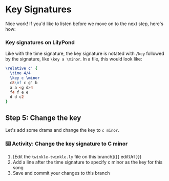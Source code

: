 # Key Signatures

Nice work! If you'd like to listen before we move on to the next step, here's how:

### Key signatures on LilyPond

Like with the time signature, the key signature is notated with `/key` followed by the signature, like `\key a \minor`. In a file, this would look like:

```ly
\relative c' {
  \time 4/4
  \key c \minor
  c8\mf c g' b
  a a <g d>4
  f4 f e e
  d d c2
}
```

## Step 5: Change the key

Let's add some drama and change the key to `c minor`.

### :keyboard: Activity: Change the key signature to C minor

1. [Edit the `twinkle-twinkle.ly` file on this branch]({{ editUrl }})
2. Add a line after the time signature to specify c minor as the key for this song
3. Save and commit your changes to this branch